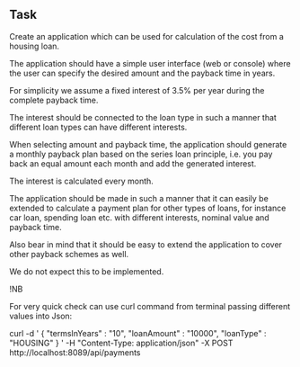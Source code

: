 ## Task

 Create an application which can be used for calculation of the cost from a housing loan.

The application should have a simple user interface (web or console) where the user can
specify the desired amount and the payback time in years. 

For simplicity we assume a fixed interest of 3.5% per year during the complete payback time. 

The interest should be connected to the loan type in such a manner that different loan types can have different
interests. 

When selecting amount and payback time, the application should generate a
monthly payback plan based on the series loan principle, i.e. you pay back an equal amount
each month and add the generated interest. 

The interest is calculated every month.

The application should be made in such a manner that it can easily be extended to calculate
a payment plan for other types of loans, for instance car loan, spending loan etc. with
different interests, nominal value and payback time. 

Also bear in mind that it should be easy to extend the application to cover other payback schemes as well. 

We do not expect this to be implemented.


!NB

For very quick check can use curl command from terminal passing different values into Json:

curl -d ' { "termsInYears" : "10", "loanAmount" : "10000", "loanType" : "HOUSING" } ' 
-H "Content-Type: application/json" -X POST http://localhost:8089/api/payments